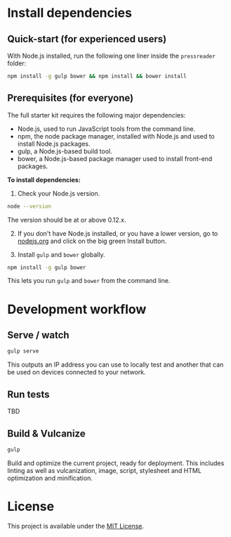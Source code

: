 # Install dependencies

## Quick-start (for experienced users)

With Node.js installed, run the following one liner inside the `pressreader` folder:

```sh
npm install -g gulp bower && npm install && bower install
```

## Prerequisites (for everyone)

The full starter kit requires the following major dependencies:

- Node.js, used to run JavaScript tools from the command line.
- npm, the node package manager, installed with Node.js and used to install Node.js packages.
- gulp, a Node.js-based build tool.
- bower, a Node.js-based package manager used to install front-end packages.

**To install dependencies:**

1)  Check your Node.js version.

```sh
node --version
```

The version should be at or above 0.12.x. 

2)  If you don't have Node.js installed, or you have a lower version, go to [nodejs.org](https://nodejs.org) and click on the big green Install button. 

3)  Install `gulp` and `bower` globally.

```sh
npm install -g gulp bower
```

This lets you run `gulp` and `bower` from the command line.

# Development workflow

## Serve / watch

```sh
gulp serve
```

This outputs an IP address you can use to locally test and another that can be used on devices connected to your network.

## Run tests

TBD

## Build & Vulcanize

```sh
gulp
```

Build and optimize the current project, ready for deployment. This includes linting as well as vulcanization, image, script, stylesheet and HTML optimization and minification.

# License

This project is available under the [MIT License](https://github.com/walkingtree/WizarDroid.Net/blob/master/license).
